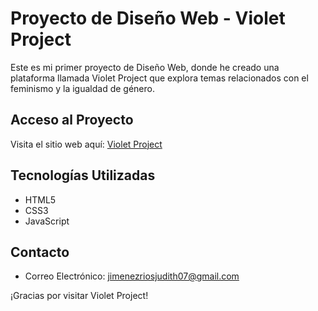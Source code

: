 # Proyecto de Diseño Web - Violet Project

Este es mi primer proyecto de Diseño Web, donde he creado una plataforma llamada Violet Project que explora temas relacionados con el feminismo y la igualdad de género.

## Acceso al Proyecto

Visita el sitio web aquí: [Violet Project](https://violet-project.vercel.app/)


## Tecnologías Utilizadas

- HTML5
- CSS3
- JavaScript
## Contacto

- Correo Electrónico: jimenezriosjudith07@gmail.com

¡Gracias por visitar Violet Project!
